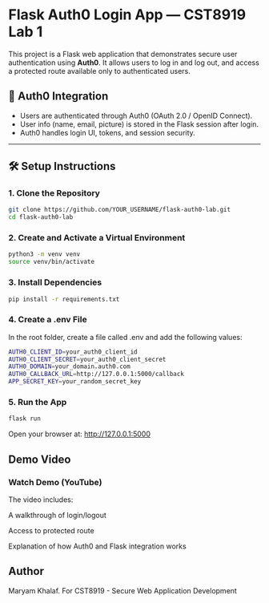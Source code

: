 # Flask Auth0 Login App — CST8919 Lab 1

This project is a Flask web application that demonstrates secure user authentication using **Auth0**. It allows users to log in and log out, and access a protected route available only to authenticated users.

## 🔐 Auth0 Integration

- Users are authenticated through Auth0 (OAuth 2.0 / OpenID Connect).
- User info (name, email, picture) is stored in the Flask session after login.
- Auth0 handles login UI, tokens, and session security.

---

## 🛠 Setup Instructions

### 1. Clone the Repository

```bash
git clone https://github.com/YOUR_USERNAME/flask-auth0-lab.git
cd flask-auth0-lab
```
### 2. Create and Activate a Virtual Environment

```bash
python3 -m venv venv
source venv/bin/activate
```
### 3. Install Dependencies

```bash
pip install -r requirements.txt
```
### 4. Create a .env File

In the root folder, create a file called .env and add the following values:

```bash
AUTH0_CLIENT_ID=your_auth0_client_id
AUTH0_CLIENT_SECRET=your_auth0_client_secret
AUTH0_DOMAIN=your_domain.auth0.com
AUTH0_CALLBACK_URL=http://127.0.0.1:5000/callback
APP_SECRET_KEY=your_random_secret_key
```

### 5. Run the App

```bash
flask run
```

Open your browser at: http://127.0.0.1:5000

## Demo Video
### Watch Demo (YouTube)

The video includes:

A walkthrough of login/logout

Access to protected route

Explanation of how Auth0 and Flask integration works

## Author
Maryam Khalaf.
For CST8919 - Secure Web Application Development



